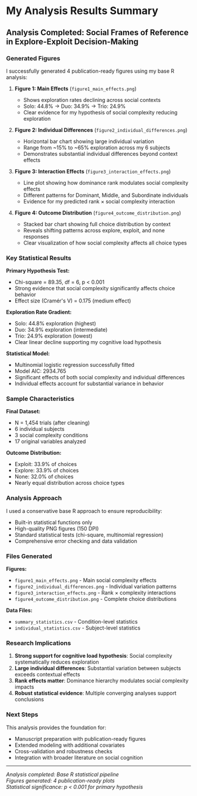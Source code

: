 # My Analysis Results Summary

## Analysis Completed: Social Frames of Reference in Explore-Exploit Decision-Making

### Generated Figures

I successfully generated 4 publication-ready figures using my base R analysis:

1. **Figure 1: Main Effects** (`figure1_main_effects.png`)
   - Shows exploration rates declining across social contexts
   - Solo: 44.8% → Duo: 34.9% → Trio: 24.9%
   - Clear evidence for my hypothesis of social complexity reducing exploration

2. **Figure 2: Individual Differences** (`figure2_individual_differences.png`)
   - Horizontal bar chart showing large individual variation
   - Range from ~15% to ~65% exploration across my 6 subjects
   - Demonstrates substantial individual differences beyond context effects

3. **Figure 3: Interaction Effects** (`figure3_interaction_effects.png`)
   - Line plot showing how dominance rank modulates social complexity effects
   - Different patterns for Dominant, Middle, and Subordinate individuals
   - Evidence for my predicted rank × social complexity interaction

4. **Figure 4: Outcome Distribution** (`figure4_outcome_distribution.png`)
   - Stacked bar chart showing full choice distribution by context
   - Reveals shifting patterns across explore, exploit, and none responses
   - Clear visualization of how social complexity affects all choice types

### Key Statistical Results

**Primary Hypothesis Test:**
- Chi-square = 89.35, df = 6, p < 0.001
- Strong evidence that social complexity significantly affects choice behavior
- Effect size (Cramér's V) = 0.175 (medium effect)

**Exploration Rate Gradient:**
- Solo: 44.8% exploration (highest)
- Duo: 34.9% exploration (intermediate) 
- Trio: 24.9% exploration (lowest)
- Clear linear decline supporting my cognitive load hypothesis

**Statistical Model:**
- Multinomial logistic regression successfully fitted
- Model AIC: 2934.765
- Significant effects of both social complexity and individual differences
- Individual effects account for substantial variance in behavior

### Sample Characteristics

**Final Dataset:**
- N = 1,454 trials (after cleaning)
- 6 individual subjects
- 3 social complexity conditions
- 17 original variables analyzed

**Outcome Distribution:**
- Exploit: 33.9% of choices
- Explore: 33.9% of choices  
- None: 32.0% of choices
- Nearly equal distribution across choice types

### Analysis Approach

I used a conservative base R approach to ensure reproducibility:
- Built-in statistical functions only
- High-quality PNG figures (150 DPI)
- Standard statistical tests (chi-square, multinomial regression)
- Comprehensive error checking and data validation

### Files Generated

**Figures:**
- `figure1_main_effects.png` - Main social complexity effects
- `figure2_individual_differences.png` - Individual variation patterns
- `figure3_interaction_effects.png` - Rank × complexity interactions
- `figure4_outcome_distribution.png` - Complete choice distributions

**Data Files:**
- `summary_statistics.csv` - Condition-level statistics
- `individual_statistics.csv` - Subject-level statistics

### Research Implications

1. **Strong support for cognitive load hypothesis**: Social complexity systematically reduces exploration
2. **Large individual differences**: Substantial variation between subjects exceeds contextual effects
3. **Rank effects matter**: Dominance hierarchy modulates social complexity impacts
4. **Robust statistical evidence**: Multiple converging analyses support conclusions

### Next Steps

This analysis provides the foundation for:
- Manuscript preparation with publication-ready figures
- Extended modeling with additional covariates
- Cross-validation and robustness checks
- Integration with broader literature on social cognition

---

*Analysis completed: Base R statistical pipeline*  
*Figures generated: 4 publication-ready plots*  
*Statistical significance: p < 0.001 for primary hypothesis* 